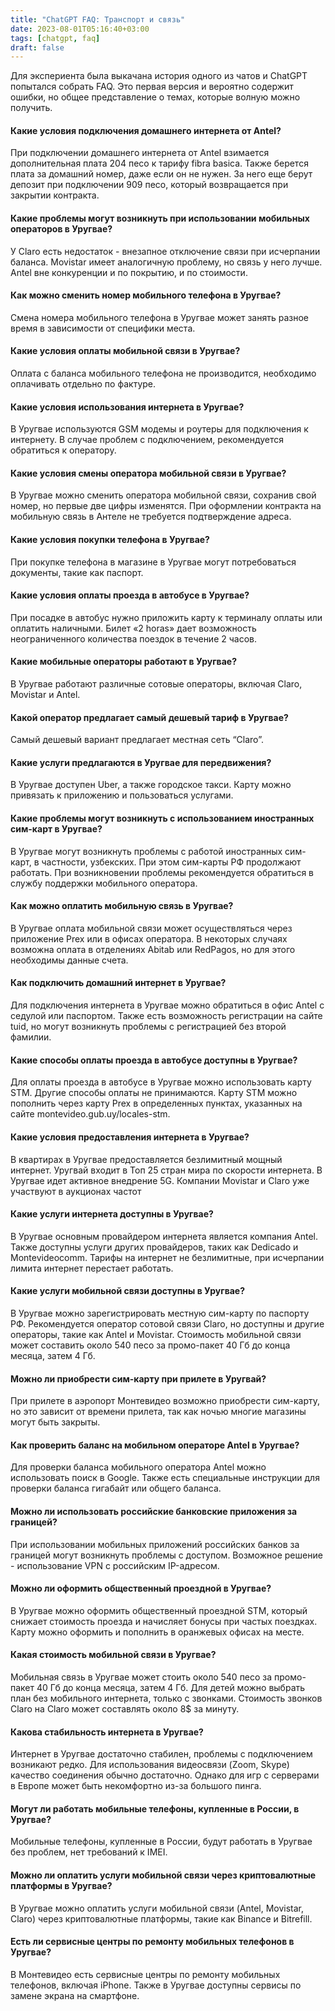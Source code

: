 ```yaml
---
title: "ChatGPT FAQ: Транспорт и связь"
date: 2023-08-01T05:16:40+03:00
tags: [chatgpt, faq]
draft: false
---
```


Для экспериента была выкачана история одного из чатов и ChatGPT попытался собрать FAQ. Это первая версия и вероятно содержит ошибки, но общее представление о темах, которые волную можно получить.

#### Какие условия подключения домашнего интернета от Antel?
При подключении домашнего интернета от Antel взимается дополнительная плата 204 песо к тарифу fibra basica. Также берется плата за домашний номер, даже если он не нужен. За него еще берут депозит при подключении 909 песо, который возвращается при закрытии контракта.

#### Какие проблемы могут возникнуть при использовании мобильных операторов в Уругвае?
У Claro есть недостаток - внезапное отключение связи при исчерпании баланса. Movistar имеет аналогичную проблему, но связь у него лучше. Antel вне конкуренции и по покрытию, и по стоимости.

#### Как можно сменить номер мобильного телефона в Уругвае?
Смена номера мобильного телефона в Уругвае может занять разное время в зависимости от специфики места.

#### Какие условия оплаты мобильной связи в Уругвае?
Оплата с баланса мобильного телефона не производится, необходимо оплачивать отдельно по фактуре.

#### Какие условия использования интернета в Уругвае?
В Уругвае используются GSM модемы и роутеры для подключения к интернету. В случае проблем с подключением, рекомендуется обратиться к оператору.

#### Какие условия смены оператора мобильной связи в Уругвае?
В Уругвае можно сменить оператора мобильной связи, сохранив свой номер, но первые две цифры изменятся. При оформлении контракта на мобильную связь в Антеле не требуется подтверждение адреса.

#### Какие условия покупки телефона в Уругвае?
При покупке телефона в магазине в Уругвае могут потребоваться документы, такие как паспорт.

#### Какие условия оплаты проезда в автобусе в Уругвае?
При посадке в автобус нужно приложить карту к терминалу оплаты или оплатить наличными. Билет «2 horas» дает возможность неограниченного количества поездок в течение 2 часов.

#### Какие мобильные операторы работают в Уругвае?
В Уругвае работают различные сотовые операторы, включая Claro, Movistar и Antel.

#### Какой оператор предлагает самый дешевый тариф в Уругвае?
Самый дешевый вариант предлагает местная сеть “Claro”.

#### Какие услуги предлагаются в Уругвае для передвижения?
В Уругвае доступен Uber, а также городское такси. Карту можно привязать к приложению и пользоваться услугами.

#### Какие проблемы могут возникнуть с использованием иностранных сим-карт в Уругвае?
В Уругвае могут возникнуть проблемы с работой иностранных сим-карт, в частности, узбекских. При этом сим-карты РФ продолжают работать. При возникновении проблемы рекомендуется обратиться в службу поддержки мобильного оператора.

#### Как можно оплатить мобильную связь в Уругвае?
В Уругвае оплата мобильной связи может осуществляться через приложение Prex или в офисах оператора. В некоторых случаях возможна оплата в отделениях Abitab или RedPagos, но для этого необходимы данные счета.

#### Как подключить домашний интернет в Уругвае?
Для подключения интернета в Уругвае можно обратиться в офис Antel с седулой или паспортом. Также есть возможность регистрации на сайте tuid, но могут возникнуть проблемы с регистрацией без второй фамилии.

#### Какие способы оплаты проезда в автобусе доступны в Уругвае?
Для оплаты проезда в автобусе в Уругвае можно использовать карту STM. Другие способы оплаты не принимаются. Карту STM можно пополнить через карту Prex в определенных пунктах, указанных на сайте montevideo.gub.uy/locales-stm.

#### Какие условия предоставления интернета в Уругвае?
В квартирах в Уругвае предоставляется безлимитный мощный интернет. Уругвай входит в Топ 25 стран мира по скорости интернета. В Уругвае идет активное внедрение 5G. Компании Movistar и Claro уже участвуют в аукционах частот

#### Какие услуги интернета доступны в Уругвае?
В Уругвае основным провайдером интернета является компания Antel. Также доступны услуги других провайдеров, таких как Dedicado и Montevideocomm. Тарифы на интернет не безлимитные, при исчерпании лимита интернет перестает работать.

#### Какие услуги мобильной связи доступны в Уругвае?
В Уругвае можно зарегистрировать местную сим-карту по паспорту РФ. Рекомендуется оператор сотовой связи Claro, но доступны и другие операторы, такие как Antel и Movistar. Стоимость мобильной связи может составить около 540 песо за промо-пакет 40 Гб до конца месяца, затем 4 Гб.

#### Можно ли приобрести сим-карту при прилете в Уругвай?
При прилете в аэропорт Монтевидео возможно приобрести сим-карту, но это зависит от времени прилета, так как ночью многие магазины могут быть закрыты.

#### Как проверить баланс на мобильном операторе Antel в Уругвае?
Для проверки баланса мобильного оператора Antel можно использовать поиск в Google. Также есть специальные инструкции для проверки баланса гигабайт или общего баланса.

#### Можно ли использовать российские банковские приложения за границей?
При использовании мобильных приложений российских банков за границей могут возникнуть проблемы с доступом. Возможное решение - использование VPN с российским IP-адресом.

#### Можно ли оформить общественный проездной в Уругвае?
В Уругвае можно оформить общественный проездной STM, который снижает стоимость проезда и начисляет бонусы при частых поездках. Карту можно оформить и пополнить в оранжевых офисах на месте.

#### Какая стоимость мобильной связи в Уругвае?
Мобильная связь в Уругвае может стоить около 540 песо за промо-пакет 40 Гб до конца месяца, затем 4 Гб. Для детей можно выбрать план без мобильного интернета, только с звонками. Стоимость звонков Claro на Claro может составлять около 8$ за минуту.

#### Какова стабильность интернета в Уругвае?
Интернет в Уругвае достаточно стабилен, проблемы с подключением возникают редко. Для использования видеосвязи (Zoom, Skype) качество соединения обычно достаточно. Однако для игр с серверами в Европе может быть некомфортно из-за большого пинга.

#### Могут ли работать мобильные телефоны, купленные в России, в Уругвае?
Мобильные телефоны, купленные в России, будут работать в Уругвае без проблем, нет требований к IMEI.

#### Можно ли оплатить услуги мобильной связи через криптовалютные платформы в Уругвае?
В Уругвае можно оплатить услуги мобильной связи (Antel, Movistar, Claro) через криптовалютные платформы, такие как Binance и Bitrefill.

#### Есть ли сервисные центры по ремонту мобильных телефонов в Уругвае?
В Монтевидео есть сервисные центры по ремонту мобильных телефонов, включая iPhone. Также в Уругвае доступны сервисы по замене экрана на смартфоне.
